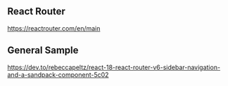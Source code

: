## React Router
https://reactrouter.com/en/main

## General Sample
https://dev.to/rebeccapeltz/react-18-react-router-v6-sidebar-navigation-and-a-sandpack-component-5c02
